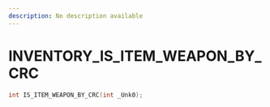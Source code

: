 ```yaml
---
description: No description available 
---
```


# INVENTORY\_IS_ITEM_WEAPON_BY_CRC

```cpp
int IS_ITEM_WEAPON_BY_CRC(int _Unk0);
```